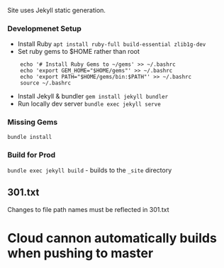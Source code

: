 Site uses Jekyll static generation.

### Developmenet Setup
* Install Ruby `apt install ruby-full build-essential zlib1g-dev`
* Set ruby gems to $HOME rather than root
```
    echo '# Install Ruby Gems to ~/gems' >> ~/.bashrc
    echo 'export GEM_HOME="$HOME/gems"' >> ~/.bashrc
    echo 'export PATH="$HOME/gems/bin:$PATH"' >> ~/.bashrc
    source ~/.bashrc
```
* Install Jekyll & bundler `gem install jekyll bundler`
* Run locally dev server `bundle exec jekyll serve`

### Missing Gems
`bundle install`

### Build for Prod
`bundle exec jekyll build` - builds to the `_site` directory

## 301.txt
Changes to file path names must be reflected in 301.txt

# Cloud cannon automatically builds when pushing to master